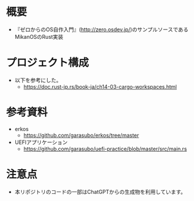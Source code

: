 # 概要
- 『ゼロからのOS自作入門』(http://zero.osdev.jp/)のサンプルソースであるMikanOSのRust実装

# プロジェクト構成
- 以下を参考にした。
  - https://doc.rust-jp.rs/book-ja/ch14-03-cargo-workspaces.html

# 参考資料
- erkos
  - https://github.com/garasubo/erkos/tree/master
- UEFIアプリケーション
  - https://github.com/garasubo/uefi-practice/blob/master/src/main.rs

# 注意点
- 本リポジトリのコードの一部はChatGPTからの生成物を利用しています。